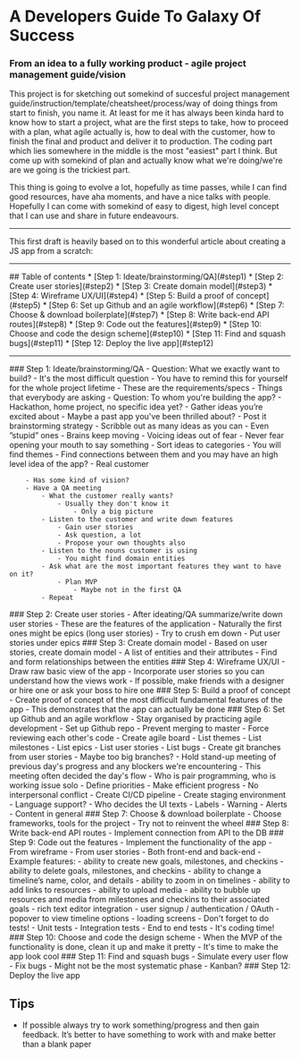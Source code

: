 # A Developers Guide To Galaxy Of Success
### From an idea to a fully working product - agile project management guide/vision

This project is for sketching out somekind of succesful project management guide/instruction/template/cheatsheet/process/way of doing things from start to finish, you name it. At least for me it has always been kinda hard to know how to start a project, what are the first steps to take, how to proceed with a plan, what agile actually is, how to deal with the customer, how to finish the final and product and deliver it to production. The coding part which lies somewhere in the middle is the most "easiest" part I think. But come up with somekind of plan and actually know what we're doing/we're are we going is the trickiest part. 

This thing is going to evolve a lot, hopefully as time passes, while I can find good resources, have aha moments, and have a nice talks with people. Hopefully I can come with somekind of easy to digest, high level concept that I can use and share in future endeavours.

<hr />
This first draft is heavily based on to this wonderful article about creating a JS app from a scratch:
<https://medium.com/ladies-storm-hackathons/how-we-built-our-first-full-stack-javascript-web-app-in-three-weeks-8a4668dbd67c>
<hr />
## Table of contents
* [Step 1: Ideate/brainstorming/QA](#step1) 
* [Step 2: Create user stories](#step2)
* [Step 3: Create domain model](#step3)
* [Step 4: Wireframe UX/UI](#step4)
* [Step 5: Build a proof of concept](#step5)
* [Step 6: Set up Github and an agile workflow](#step6)
* [Step 7: Choose & download boilerplate](#step7)
* [Step 8: Write back-end API routes](#step8)
* [Step 9: Code out the features](#step9)
* [Step 10: Choose and code the design scheme](#step10)
* [Step 11: Find and squash bugs](#step11)
* [Step 12: Deploy the live app](#step12)
<hr />
<a name="step1" />
### Step 1: Ideate/brainstorming/QA
- Question: What we exactly want to build?
    - It's the most difficult question
        - You have to remind this for yourself for the whole project lifetime
    - These are the requirements/specs
        - Things that everybody are asking
- Question: To whom you're building the app?
    - Hackathon, home project, no specific idea yet?
        - Gather ideas you’re excited about
        - Maybe a past app you've been thrilled about?
        - Post it brainstorming strategy
            - Scribble out as many ideas as you can
            - Even ”stupid” ones
                - Brains keep moving
                - Voicing ideas out of fear
                - Never fear opening your mouth to say something
        - Sort ideas to categories
            - You will find themes
            - Find connections between them and you may have an high level idea of the app?
    - Real customer

        - Has some kind of vision?
        - Have a QA meeting
            - What the customer really wants?
                - Usually they don't know it
                    - Only a big picture
            - Listen to the customer and write down features
                - Gain user stories
                - Ask question, a lot
                - Propose your own thoughts also
            - Listen to the nouns customer is using
                - You might find domain entities
            - Ask what are the most important features they want to have on it?
                - Plan MVP
                    - Maybe not in the first QA
            - Repeat

<a name="step2" />
### Step 2: Create user stories
- After ideating/QA summarize/write down user stories
    - These are the features of the application
- Naturally the first ones might be epics (long user stories)
    - Try to crush em down
        - Put user stories under epics
        
<a name="step3" />
### Step 3: Create domain model
- Based on user stories, create domain model
    - A list of entities and their attributes
- Find and form relationships between the entities

<a name="step4" />
### Step 4: Wireframe UX/UI
- Draw raw basic view of the app
- Incorporate user stories so you can understand how the views work
- If possible, make friends with a designer or hire one or ask your boss to hire one

<a name="step5" />
### Step 5: Build a proof of concept
- Create proof of concept of the most difficult fundamental features of the app
- This demonstrates that the app can actually be done

<a name="step5" />
### Step 6: Set up Github and an agile workflow
- Stay organised by practicing agile development
- Set up Github repo
    - Prevent merging to master
    - Force reviewing each other's code
- Create agile board
    - List themes
    - List milestones
    - List epics
    - List user stories
    - List bugs
- Create git branches from user stories
    - Maybe too big branches?
- Hold stand-up meeting of previous day's progress and any blockers we're encountering
    - This meeting often decided the day's flow
        - Who is pair programming, who is working issue solo
- Define priorities
- Make efficient progress
    - No interpersonal conflict
- Create CI/CD pipeline
- Create staging environment
- Language support?
    - Who decides the UI texts
        - Labels
        - Warning
        - Alerts
        - Content in general

<a name="step7" />
### Step 7: Choose & download boilerplate
- Choose frameworks, tools for the project
    - Try not to reinvent the wheel

<a name="step8" />
### Step 8: Write back-end API routes
- Implement connection from API to the DB

<a name="step9" />
### Step 9: Code out the features
- Implement the functionality of the app
    - From wireframe
    - From user stories
    - Both front-end and back-end
- Example features:
    - ability to create new goals, milestones, and checkins
    - ability to delete goals, milestones, and checkins
    - ability to change a timeline’s name, color, and details
    - ability to zoom in on timelines
    - ability to add links to resources
    - ability to upload media
    - ability to bubble up resources and media from milestones and checkins to their associated goals
    - rich text editor integration
    - user signup / authentication / OAuth
    - popover to view timeline options
    - loading screens
- Don't forget to do tests!
    - Unit tests
    - Integration tests
    - End to end tests
- It's coding time!

<a name="step10" />
### Step 10: Choose and code the design scheme
- When the MVP of the functionality is done, clean it up and make it pretty
- It's time to make the app look cool

<a name="step11" />
### Step 11: Find and squash bugs
- Simulate every user flow
- Fix bugs
- Might not be the most systematic phase
    - Kanban?

<a name="step12" />
### Step 12: Deploy the live app

## Tips
- If possible always try to work something/progress and then gain feedback. It’s better to have something to work with and make better than a blank paper
